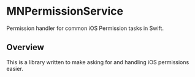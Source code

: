 # MNPermissionService
Permission handler for common iOS Permission tasks in Swift.

## Overview
This is a library written to make asking for and handling iOS permissions easier.
